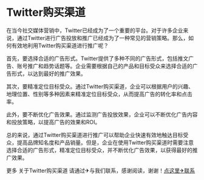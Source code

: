 # Twitter购买渠道

在当今社交媒体营销中，Twitter已经成为了一个重要的平台。对于许多企业来说，通过Twitter进行广告投放和推广已经成为了一种常见的营销策略。那么，如何有效地利用Twitter购买渠道进行推广呢？

首先，要选择合适的广告形式。Twitter提供了多种不同的广告形式，包括推文广告、账号推广和趋势话题等。企业需要根据自己的产品和目标受众来选择合适的广告形式，以达到最好的推广效果。

其次，要精准定位目标受众。通过Twitter购买渠道，企业可以根据用户的兴趣、地理位置、性别等多种因素来精准定位目标受众，从而提高广告的转化率和点击率。

此外，要不断优化广告效果。通过监测广告投放效果，企业可以不断优化广告内容和投放策略，以提高广告的效果和ROI。

总的来说，通过Twitter购买渠道进行推广可以帮助企业快速有效地触达目标受众，提高品牌知名度和产品销量。但是，企业在使用Twitter购买渠道时需要注意选择合适的广告形式，精准定位目标受众，并不断优化广告效果，以获得最好的推广效果。

更多 关于Twitter购买渠道 请通过✈与我们联系，感谢阅读，谢谢！[点这里✈联系](https://gg.k02.cc)